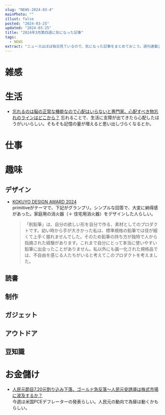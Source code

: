 ```yaml
---
slug: "NEWS-2024-03-4"
mainPhoto: ""
illust: false
posted: "2024-03-25"
updated: "2024-03-25"
title: "2024年3月第四週に気になった記事"
tags:
  - NEWS
extract: "ニュースはほぼ毎日見ているので、気になった記事をまとめておこう。週刊連載したい。"
---
```


# 雑感

# 生活

- [忘れるのは脳の正常な機能なので心配はいらないと専門家、心配すべき物忘れのラインはどこから？](https://gigazine.net/news/20240324-forgetting-normal-function-memory/) 
  忘れることで、生活に支障が出てきたら心配したほうがいいらしい。そもそも記憶の量が増えると思い出しづらくなるとか。

# 仕事

# 趣味

## デザイン

- [KOKUYO DESIGN AWARD 2024](https://www.kokuyo.co.jp/award/archive/prizepast/2024.html)  
  primitiveがテーマで、下記がグランプリ。シンプルな回答で、大変に納得感があった。家庭用の消火器（＋ 住宅用消火器）をデザインした人らしい。
  > 「削鉛筆」は、自分の欲しい形を自分で作る、素材としてのプロダクトです。幼い時から手が大きかった私は、標準規格の鉛筆では径が細くて上手く握れませんでした。そのため鉛筆の持ち方が独特で人から指摘された経験があります。これまで自分にとって本当に使いやすい鉛筆に出会ったことがありません。私以外にも画一化された規格品では、不自由を感じる人たちがいると考えてこのプロダクトを考えました。

## 読書

## 制作

## ガジェット

## アウトドア

## 豆知識

# お金儲け

- [人民元節目7.20元割り込み下落、ゴールド急反落～人民元安誘導は株式市場に波及するか？](http://hiroko.yutaka-shoji.co.jp/2024/03/720.html)  
  今週は米国PCEデフレーターの発表らしい。人民元の動向で為替は動くかもらしい。